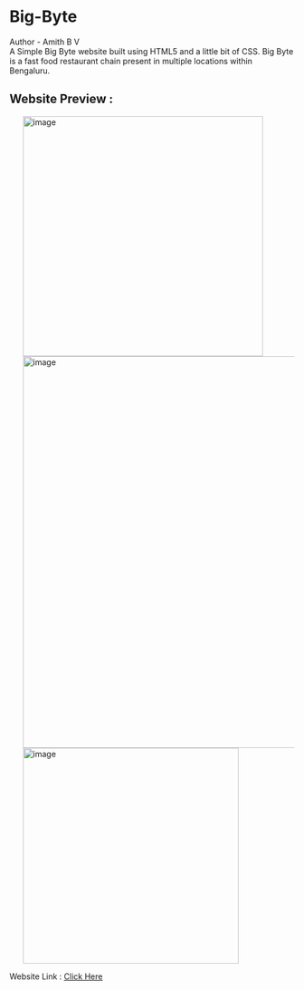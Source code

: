 # Big-Byte <br>
Author - Amith B V <br>
A Simple Big Byte website built using HTML5 and a little bit of CSS.
Big Byte is a fast food restaurant chain present in multiple locations within Bengaluru.

<h2>Website Preview :</h2>
<ol>
    <img width="424" alt="image" src="https://github.com/AmithBV0606/Big-Byte/assets/154083629/2b4ed190-9b9e-4064-a445-83c7ad9ad6ce">
    <img width="692" alt="image" src="https://github.com/AmithBV0606/Big-Byte/assets/154083629/65dfbc4f-45d0-4777-9cd2-7efd538edac4">
    <img width="381" alt="image" src="https://github.com/AmithBV0606/Big-Byte/assets/154083629/d5752c66-4601-4c46-9238-bc4cce25a17a">
</ol>

Website Link : <a href="https://big-bytes.netlify.app/">Click Here<a>
